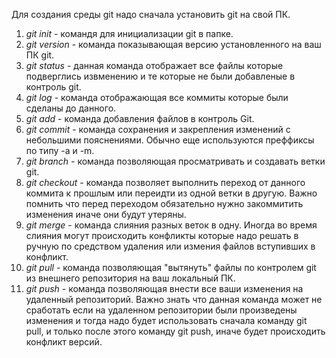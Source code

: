 ﻿Для создания среды git надо сначала установить git на свой ПК.
1. *git init* - командя для инициализации git в папке.
2. *git version* - команда показывающая версию установленного на ваш ПК git.
3. *git status* - данная команда отображает все файлы которые подверглись извменению и те которые не были добавленые
в контроль git.
4. *git log* - команда отображающая все коммиты которые были сделаны до данного.
5. *git add* - команда добавления файлов в контроль Git.
6. *git commit* - команда сохранения и закрепления изменений с небольшими пояснениями. Обычно еще используются
преффиксы по типу -a и -m.
7. *git branch* - команда позволяющая просматривать и создавать ветки git.
8. *git checkout* - команда позволяет выполнить переход от данного коммита к прошлым или переидти из одной ветки в другую.
Важно помнить что перед переходом обязательно нужно закоммитить изменения иначе они будут утеряны.
9. *git merge* - команда слияния разных веток в одну. Иногда во время слияния могут происходить конфликты которые
надо решать в ручную по средством удаления или измения файлов вступивших в конфликт.
10. *git pull* - команда позволяющая "вытянуть" файлы по контролем git из внешнего репозитория на ваш локальный ПК.
11. *git push* - команда позволяющая внести все ваши изменения на удаленный репозиторий. Важно знать что данная
команда может не сработать если на удаленном репозитории были произведены изменения и тогда надо будет использовать
сначала команду git pull, и только после этого команду git push, иначе будет происходить конфликт версий.